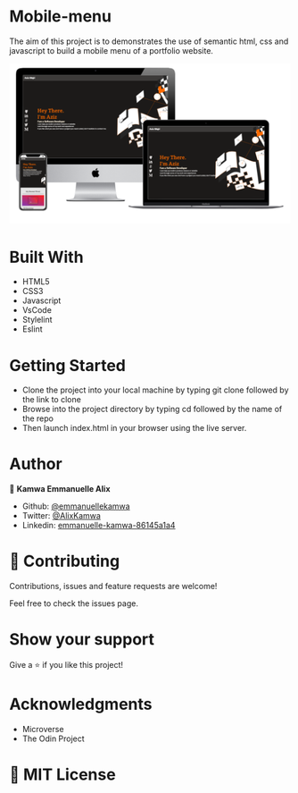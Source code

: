 # Mobile-menu

The aim of this project is to demonstrates the use of semantic html, css and javascript to build a mobile menu of a portfolio website.

![screenshot](screenshot.png)

# Built With

- HTML5
- CSS3
- Javascript
- VsCode
- Stylelint
- Eslint

# Getting Started

- Clone the project into your local machine by typing git clone followed by the link to clone
- Browse into the project directory  by typing cd followed by the name of the repo
-  Then launch index.html in your browser using the live server.

# Author 

👤 **Kamwa Emmanuelle Alix**

-   Github: [@emmanuellekamwa](https://github.com/emmanuellekamwa)
-   Twitter: [@AlixKamwa](https://twitter.com/AlixKamwa)
-   Linkedin: [emmanuelle-kamwa-86145a1a4](https://www.linkedin.com/in/emmanuelle-kamwa-86145a1a4/)

# 🤝 Contributing

Contributions, issues and feature requests are welcome!

Feel free to check the issues page.

# Show your support

Give a ⭐️ if you like this project!

# Acknowledgments

-   Microverse
-   The Odin Project

# 📝 MIT License